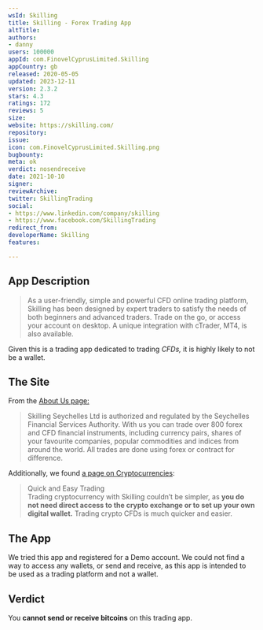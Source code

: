 ```yaml
---
wsId: Skilling
title: Skilling - Forex Trading App
altTitle: 
authors:
- danny
users: 100000
appId: com.FinovelCyprusLimited.Skilling
appCountry: gb
released: 2020-05-05
updated: 2023-12-11
version: 2.3.2
stars: 4.3
ratings: 172
reviews: 5
size: 
website: https://skilling.com/
repository: 
issue: 
icon: com.FinovelCyprusLimited.Skilling.png
bugbounty: 
meta: ok
verdict: nosendreceive
date: 2021-10-10
signer: 
reviewArchive: 
twitter: SkillingTrading
social:
- https://www.linkedin.com/company/skilling
- https://www.facebook.com/SkillingTrading
redirect_from: 
developerName: Skilling
features: 

---
```


## App Description

> As a user-friendly, simple and powerful CFD online trading platform, Skilling has been designed by expert traders to satisfy the needs of both beginners and advanced traders. Trade on the go, or access your account on desktop. A unique integration with cTrader, MT4, is also available.

Given this is a trading app dedicated to trading *CFDs,*  it is highly likely to not be a wallet.
## The Site
From the [About Us page:](https://skilling.com/row/en/about-us/)

> Skilling Seychelles Ltd is authorized and regulated by the Seychelles Financial Services Authority. With us you can trade over 800 forex and CFD financial instruments, including currency pairs, shares of your favourite companies, popular commodities and indices from around the world. All trades are done using forex or contract for difference. 

Additionally, we found [a page on Cryptocurrencies](https://skilling.com/row/en/markets/cryptocurrencies/):
> Quick and Easy Trading  
Trading cryptocurrency with Skilling couldn’t be simpler, as **you do not need direct access to the crypto exchange or to set up your own digital wallet.** Trading crypto CFDs is much quicker and easier.

## The App
We tried this app and registered for a Demo account. We could not find a way to access any wallets, or send and receive, as this app is intended to be used as a trading platform and not a wallet.

## Verdict
You **cannot send or receive bitcoins** on this trading app.
